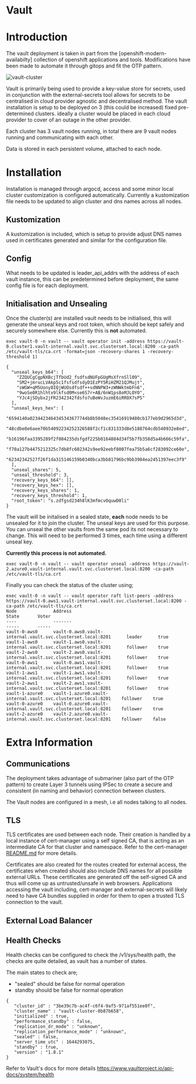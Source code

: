 # Vault
# Introduction
The vault deployment is taken in part from the [openshift-modern-availabilty] collection of openshift applications and tools. Modifications have been made to automate it through gitops and fit the OTP pattern.

![vault-cluster](vault-cluster.png "Vault Cluster Topology")

Vault is primarily being used to provide a key-value store for secrets, used in conjunction with the external-secrets tool allows for secrets to be centralised in cloud provider agnostic and decentralised method. The vault installation is setup to be deployed on 3 (this could be increased) fixed pre-determined clusters. ideally a cluster would be placed in each cloud provider to cover of an outage in the other provider.

Each cluster has 3 vault nodes running, in total there are 9 vault nodes running and communicating with each other.

Data is stored in each persistent volume, attached to each node.

# Installation
Installation is managed through argocd, access and some minor local cluster customization is configured automatically. Currently a kustomization file needs to be updated to align cluster and dns names across all nodes. 

## Kustomization 
A kustomization is included, which is setup to provide adjust DNS names used in certificates generated and similar for the configuration file.
## Config
What needs to be updated is leader_api_addrs with the address of each vault instance, this can be predetermined before deployment, the same config file is for each deployment.

[openshift-modern-availability]: https://github.com/raffaelespazzoli/openshift-modern-availability/blob/master/establishing-trust.md
[README.md]: https://github.com/nickmerrett/otp-gitops-services/tree/master/instances/cert-manager

## Initialisation and Unsealing
Once the cluster(s) are installed vault needs to be initialised, this will generate the unseal keys and root token, which should be kept safely and securely somewhere else. Currently this is **not** automated.

```
exec vault-0 -n vault -- vault operator init -address https://vault-0.cluster1.vault-internal.vault.svc.clusterset.local:8200 -ca-path /etc/vault-tls/ca.crt -format=json -recovery-shares 1 -recovery-threshold 1)

{
  "unseal_keys_b64": [
    "ZZQUCgCgpNXBcjTfbUd2_fsdfsdNUFpGUgMsXfrnSll09",
    "SM2+jmrucLVAkp5c1fsfsdfsdyD1EzPY5RiHZM21QJMujt",
    "sWGW+qM5Uony8IQjWUOsdfsdf++sdNNPW3+zWNWktmbFn6",
    "9woSe0R1hlhtx9lkfsd0M<se6S7r+AB/6nW1ps8oMJLOYO",
    "YJc4jSDybx2jFR2342342fdsfo7uBeWvJuzmE6iRROX7sP5"
  ],
  "unseal_keys_hex": [
    "6594140a0234423464345343677744b8b5048ec35416919480cb177eb9d2965d3d",
    "48cdbe8e6aee70b54092234252326588f2cf1c831333d8e5188764cdb540932e8ed",
    "b16196faa3395289f2f084235dsfgdf225b0164884d34f5b7fb358d5a4b666c59fa",
    "f70a127b4475212325c7db8fc602342s9ee92eebf8007fea75b5a6cf283092ce60e",
    "62342342527f26f1da315146159b0340bca3bb81796bc9bb3984ea2451397eec3f9"
  ],
  "unseal_shares": 5,
  "unseal_threshold": 3,
  "recovery_keys_b64": [],
  "recovery_keys_hex": [],
  "recovery_keys_shares": 1,
  "recovery_keys_threshold": 1,
  "root_token": "s.zdfgsd234h8lK3mfmcvOquwD0li"
}

```

The vault will be initalised in a sealed state, **each** node needs to be unsealed for it to join the cluster. The unseal keys are used for this purpose. You can unseal the other vaults from the same pod its not necessary to change. This will need to be performed 3 times, each time using a different unseal key. 

**Currently this process is not automated.**

```
exec vault-0 -n vault -- vault operator unseal -address https://vault-2.azure0.vault-internal.vault.svc.clusterset.local:8200 -ca-path /etc/vault-tls/ca.crt
```

Finally you can check the status of the cluster using;
``` 
exec vault-0 -n vault -- vault operator raft list-peers -address https://vault-0.aws1.vault-internal.vault.svc.clusterset.local:8200 -ca-path /etc/vault-tls/ca.crt
Node              Address                                                          State       Voter
----              -------                                                          -----       -----
vault-0-aws0      vault-0.aws0.vault-internal.vault.svc.clusterset.local:8201      leader      true
vault-1-aws0      vault-1.aws0.vault-internal.vault.svc.clusterset.local:8201      follower    true
vault-2-aws0      vault-2.aws0.vault-internal.vault.svc.clusterset.local:8201      follower    true
vault-0-aws1      vault-0.aws1.vault-internal.vault.svc.clusterset.local:8201      follower    true
vault-1-aws1      vault-1.aws1.vault-internal.vault.svc.clusterset.local:8201      follower    true
vault-2-aws1      vault-2.aws1.vault-internal.vault.svc.clusterset.local:8201      follower    true
vault-1-azure0    vault-1.azure0.vault-internal.vault.svc.clusterset.local:8201    follower    true
vault-0-azure0    vault-0.azure0.vault-internal.vault.svc.clusterset.local:8201    follower    true
vault-2-azure0    vault-2.azure0.vault-internal.vault.svc.clusterset.local:8201    follower    false
```

# Extra Information 
## Communications
The deployment takes advantage of submariner (also part of the OTP pattern) to create Layer 3 tunnels using IPSec to create a secure and consistent (in naming and behavior) connection between clusters.

The Vault nodes are configured in a mesh, i.e all nodes talking to all nodes.
## TLS
TLS certificates are used between each node. Their creation is handled by a local instance of cert-manager using a self signed CA, that is acting as an intermediate CA for that cluster and namespace. Refer to the cert-manager [README.md] for more details.

Certificates are also created for the routes created for external access, the certificates when created should also include DNS names for all possible external URLs. These certificates are generated off the self-signed CA and thus will come up as untrusted/unsafe in web browsers. Applications accessing the vault including, cert-manager and external-secrets will likely need to have CA bundles supplied in order for them to open a trusted TLS connection to the vault.

## External Load Balancer

## Health Checks
Health checks can be configured to check the /v1/sys/health path, the checks are quite detailed, as vault has a number of states. 

The main states to check are;
 - "sealed" should be false for normal operation 
 - standby should be false for normal operation

```
{
   "cluster_id" : "3be39c7b-ac4f-c6f4-9af5-971af551ee0f",
   "cluster_name" : "vault-cluster-0b87b658",
   "initialized" : true,
   "performance_standby" : false,
   "replication_dr_mode" : "unknown",
   "replication_performance_mode" : "unknown",
   "sealed" : false,
   "server_time_utc" : 1644293075,
   "standby" : true,
   "version" : "1.8.1"
}
```
Refer to Vault's docs for more details https://www.vaultproject.io/api-docs/system/health